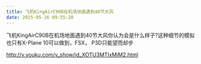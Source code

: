 ```yaml
---
title: 飞机KingAirC90B在机场地面遇到40节大风
date: 2015-05-16 09:55:20
---
```





飞机KingAirC90B在机场地面遇到40节大风你认为会是什么样子?这种细节的模拟也只有X-Plane 10可以做到，FSX， P3D只能望而却步




http://v.youku.com/v_show/id_XOTU3MTIxMjM2.html


